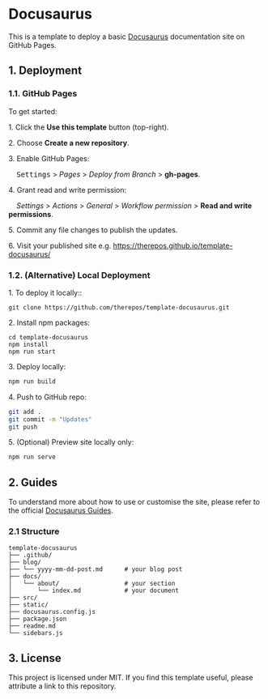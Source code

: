 # Docusaurus
This is a template to deploy a basic [Docusaurus](https://docusaurus.io/docs) documentation site on GitHub Pages.  

## 1. Deployment

### 1.1. GitHub Pages
To get started:

1\. Click the **Use this template** button (top-right).  

2\. Choose **Create a new repository**.  

3\. Enable GitHub Pages:  

&nbsp;&nbsp;&nbsp; <kbd>Settings</kbd> > _Pages_ > _Deploy from Branch_ > **gh-pages**.  

4\. Grant read and write permission:  

&nbsp;&nbsp;&nbsp; _Settings_ > _Actions_ > _General_ > _Workflow permission_ > **Read and write permissions**.

5\. Commit any file changes to publish the updates.  

6\. Visit your published site e.g. https://therepos.github.io/template-docusaurus/  

### 1.2. (Alternative) Local Deployment
1\. To deploy it locally::  
```
git clone https://github.com/therepos/template-docusaurus.git
```

2\. Install npm packages:
```
cd template-docusaurus
npm install
npm run start
```

3\. Deploy locally:
```bash
npm run build
```

4\. Push to GitHub repo:
```bash
git add . 
git commit -m "Updates"
git push
```

5\. (Optional) Preview site locally only:
```bash
npm run serve
```

## 2. Guides

To understand more about how to use or customise the site, please refer to the official [Docusaurus Guides](https://docusaurus.io/docs/category/guides). 

### 2.1 Structure

```
template-docusaurus
├── .github/
├── blog/  
├── └── yyyy-mm-dd-post.md      # your blog post            
├── docs/               
│   └── about/                  # your section
│       └── index.md            # your document
├── src/
├── static/
├── docusaurus.config.js
├── package.json
├── readme.md           
└── sidebars.js
```

## 3. License
This project is licensed under MIT. If you find this template useful, please attribute a link to this repository.